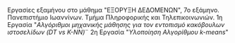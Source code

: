 Εργασίες εξαμήνου στο μάθημα "ΕΞΟΡΥΞΗ ΔΕΔΟΜΕΝΩΝ", 7ο εξάμηνο. Πανεπιστήμιο Ιωαννίνων. Τμήμα Πληροφορικής και Τηλεπικοινωνιών.
1η Εργασία "_Αλγόριθμοι μηχανικής μάθησης για τον εντοπισμό κακόβουλων ιστοσελίδων (DT vs K-NN)_¨
2η Εργασία "_Υλοποίηση Αλγορίθμου k-means_"
